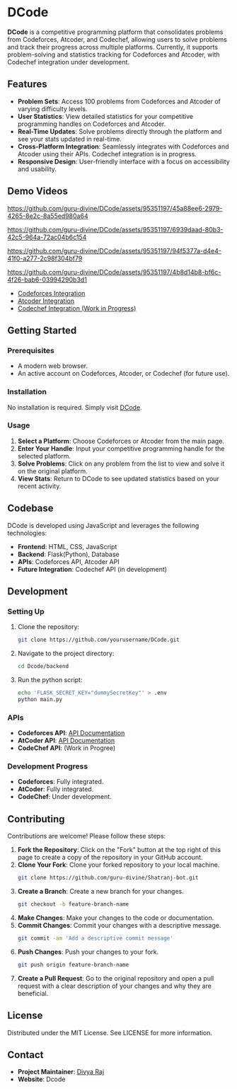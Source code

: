 # DCode

**DCode** is a competitive programming platform that consolidates problems from Codeforces, Atcoder, and Codechef, allowing users to solve problems and track their progress across multiple platforms. Currently, it supports problem-solving and statistics tracking for Codeforces and Atcoder, with Codechef integration under development.

## Features

- **Problem Sets**: Access 100 problems from Codeforces and Atcoder of varying difficulty levels.
- **User Statistics**: View detailed statistics for your competitive programming handles on Codeforces and Atcoder.
- **Real-Time Updates**: Solve problems directly through the platform and see your stats updated in real-time.
- **Cross-Platform Integration**: Seamlessly integrates with Codeforces and Atcoder using their APIs. Codechef integration is in progress.
- **Responsive Design**: User-friendly interface with a focus on accessibility and usability.

## Demo Videos

https://github.com/guru-divine/DCode/assets/95351197/45a88ee6-2979-4265-8e2c-8a55ed980a64

https://github.com/guru-divine/DCode/assets/95351197/6939daad-80b3-42c5-964a-72ac04b6c154

https://github.com/guru-divine/DCode/assets/95351197/94f5377a-d4e4-41f0-a277-2c98f304bf79

https://github.com/guru-divine/DCode/assets/95351197/4b8d14b8-bf6c-4f26-bab6-03994290b3d1


- [Codeforces Integration](path/to/codeforces_demo.mp4)
- [Atcoder Integration](path/to/atcoder_demo.mp4)
- [Codechef Integration (Work in Progress)](path/to/codechef_demo.mp4)

## Getting Started

### Prerequisites

- A modern web browser.
- An active account on Codeforces, Atcoder, or Codechef (for future use).

### Installation

No installation is required. Simply visit [DCode](your_website_url).

### Usage

1. **Select a Platform**: Choose Codeforces or Atcoder from the main page.
2. **Enter Your Handle**: Input your competitive programming handle for the selected platform.
3. **Solve Problems**: Click on any problem from the list to view and solve it on the original platform.
4. **View Stats**: Return to DCode to see updated statistics based on your recent activity.

## Codebase

DCode is developed using JavaScript and leverages the following technologies:

- **Frontend**: HTML, CSS, JavaScript
- **Backend**: Flask(Python), Database
- **APIs**: Codeforces API, Atcoder API
- **Future Integration**: Codechef API (in development)

## Development

### Setting Up

1. Clone the repository:
   ```sh
   git clone https://github.com/yourusername/DCode.git
   ```
2. Navigate to the project directory:
   ```sh
   cd Dcode/backend
   ```
3. Run the python script:
   ```sh
   echo 'FLASK_SECRET_KEY="dummySecretKey"' > .env
   python main.py
   ```

### APIs

- **Codeforces API**: [API Documentation](https://codeforces.com/apiHelp)
- **AtCoder API**: [API Documentation](https://atcoder-api-python.readthedocs.io/en/latest/)
- **CodeChef API**: (Work in Progree)

### Development Progress

- **Codeforces**: Fully integrated.
- **AtCoder**: Fully integrated.
- **CodeChef**: Under development.

## Contributing

Contributions are welcome! Please follow these steps:

1. **Fork the Repository**: Click on the "Fork" button at the top right of this page to create a copy of the repository in your GitHub account.
2. **Clone Your Fork**: Clone your forked repository to your local machine.
    ```bash
    git clone https://github.com/guru-divine/Shatranj-bot.git
    ```
3. **Create a Branch**: Create a new branch for your changes.
    ```bash
    git checkout -b feature-branch-name
    ```
4. **Make Changes**: Make your changes to the code or documentation.
5. **Commit Changes**: Commit your changes with a descriptive message.
    ```bash
    git commit -am 'Add a descriptive commit message'
    ```
6. **Push Changes**: Push your changes to your fork.
    ```bash
    git push origin feature-branch-name
    ```
7. **Create a Pull Request**: Go to the original repository and open a pull request with a clear description of your changes and why they are beneficial.

## License

Distributed under the MIT License. See LICENSE for more information.

## Contact

- **Project Maintainer**: [Divya Raj](mailto:divya.raj5935@gmail.com)
- **Website**: Dcode

